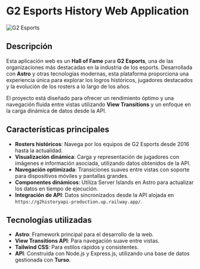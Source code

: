 # G2 Esports History Web Application

![G2 Esports](https://your-image-link.com/banner.jpg) <!-- Opcional: Enlace a una imagen representativa -->

## Descripción

Esta aplicación web es un **Hall of Fame** para **G2 Esports**, una de las organizaciones más destacadas en la industria de los esports. Desarrollada con **Astro** y otras tecnologías modernas, esta plataforma proporciona una experiencia única para explorar los logros históricos, jugadores destacados y la evolución de los rosters a lo largo de los años.

El proyecto está diseñado para ofrecer un rendimiento óptimo y una navegación fluida entre vistas utilizando **View Transitions** y un enfoque en la carga dinámica de datos desde la API.

## Características principales

- **Rosters históricos**: Navega por los equipos de G2 Esports desde 2016 hasta la actualidad.
- **Visualización dinámica**: Carga y representación de jugadores con imágenes e información asociada, utilizando datos obtenidos de la API.
- **Navegación optimizada**: Transiciones suaves entre vistas con soporte para dispositivos móviles y pantallas grandes.
- **Componentes dinámicos**: Utiliza Server Islands en Astro para actualizar los datos en tiempo de ejecución.
- **Integración de API**: Datos sincronizados desde la API alojada en `https://g2historyapi-production.up.railway.app/`.

## Tecnologías utilizadas

- **Astro**: Framework principal para el desarrollo de la web.
- **View Transitions API**: Para navegación suave entre vistas.
- **Tailwind CSS**: Para estilos rápidos y consistentes.
- **API**: Construida con Node.js y Express.js, utilizando una base de datos gestionada con **Turso**.
